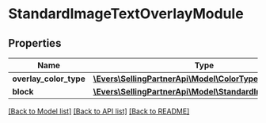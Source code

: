 # StandardImageTextOverlayModule

## Properties
Name | Type | Description | Notes
------------ | ------------- | ------------- | -------------
**overlay_color_type** | [**\Evers\SellingPartnerApi\Model\ColorType**](ColorType.md) |  | 
**block** | [**\Evers\SellingPartnerApi\Model\StandardImageTextBlock**](StandardImageTextBlock.md) |  | [optional] 

[[Back to Model list]](../README.md#documentation-for-models) [[Back to API list]](../README.md#documentation-for-api-endpoints) [[Back to README]](../README.md)


